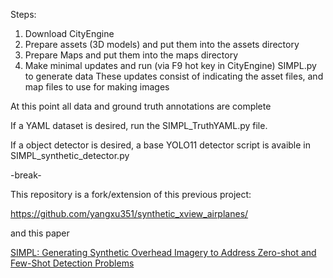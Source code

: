 Steps:
1. Download CityEngine
2. Prepare assets (3D models) and put them into the assets directory
3. Prepare Maps and put them into the maps directory
4. Make minimal updates and run (via F9 hot key in CityEngine) SIMPL.py to generate data
   These updates consist of indicating the asset files, and map files to use for making images

At this point all data and ground truth annotations are complete

If a YAML dataset is desired, run the SIMPL_TruthYAML.py file.

If a object detector is desired, a base YOLO11 detector script is avaible in SIMPL_synthetic_detector.py

-break-

This repository is a fork/extension of this previous project: 

https://github.com/yangxu351/synthetic_xview_airplanes/

and this paper

[SIMPL: Generating Synthetic Overhead Imagery to Address Zero-shot and Few-Shot Detection Problems](https://arxiv.org/ftp/arxiv/papers/2106/2106.15681.pdf) 
